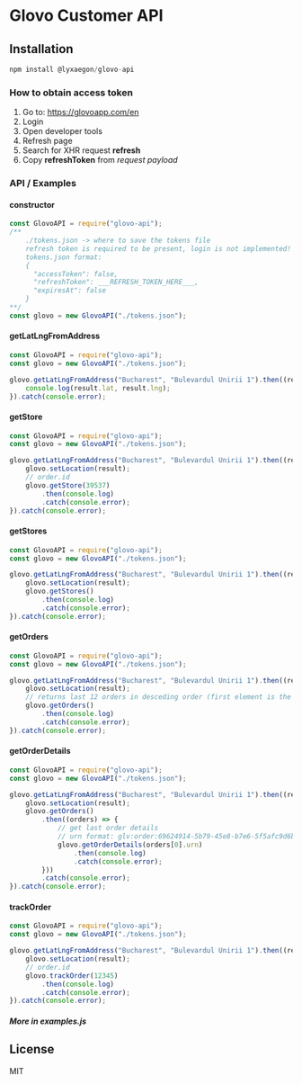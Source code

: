 # Glovo Customer API

## Installation
```javascript
npm install @lyxaegon/glovo-api
```

### How to obtain access token
1. Go to: https://glovoapp.com/en
2. Login
3. Open developer tools
4. Refresh page
5. Search for XHR request **refresh**
6. Copy **refreshToken** from _request payload_

### API / Examples

#### constructor
```javascript
const GlovoAPI = require("glovo-api");
/** 
    ./tokens.json -> where to save the tokens file
    refresh token is required to be present, login is not implemented!
    tokens.json format:
    {
      "accessToken": false,
      "refreshToken": ___REFRESH_TOKEN_HERE___,
      "expiresAt": false
    }
**/
const glovo = new GlovoAPI("./tokens.json");
```


#### getLatLngFromAddress
```javascript
const GlovoAPI = require("glovo-api");
const glovo = new GlovoAPI("./tokens.json");

glovo.getLatLngFromAddress("Bucharest", "Bulevardul Unirii 1").then((result) => {
    console.log(result.lat, result.lng);
}).catch(console.error);
```

#### getStore
```javascript
const GlovoAPI = require("glovo-api");
const glovo = new GlovoAPI("./tokens.json");

glovo.getLatLngFromAddress("Bucharest", "Bulevardul Unirii 1").then((result) => {
    glovo.setLocation(result);
    // order.id
    glovo.getStore(39537)
        .then(console.log)
        .catch(console.error);
}).catch(console.error);
```
#### getStores
```javascript
const GlovoAPI = require("glovo-api");
const glovo = new GlovoAPI("./tokens.json");

glovo.getLatLngFromAddress("Bucharest", "Bulevardul Unirii 1").then((result) => {
    glovo.setLocation(result);
    glovo.getStores()
        .then(console.log)
        .catch(console.error);
}).catch(console.error);
```

#### getOrders
```javascript
const GlovoAPI = require("glovo-api");
const glovo = new GlovoAPI("./tokens.json");

glovo.getLatLngFromAddress("Bucharest", "Bulevardul Unirii 1").then((result) => {
    glovo.setLocation(result);
    // returns last 12 orders in desceding order (first element is the last order)
    glovo.getOrders()
        .then(console.log)
        .catch(console.error);
}).catch(console.error);
```

#### getOrderDetails
```javascript
const GlovoAPI = require("glovo-api");
const glovo = new GlovoAPI("./tokens.json");

glovo.getLatLngFromAddress("Bucharest", "Bulevardul Unirii 1").then((result) => {
    glovo.setLocation(result);
    glovo.getOrders()
        .then((orders) => {
            // get last order details
            // urn format: glv:order:69624914-5b79-45e8-b7e6-5f5afc9d6bcf
            glovo.getOrderDetails(orders[0].urn)
                .then(console.log)
                .catch(console.error);
        }))
        .catch(console.error);
}).catch(console.error);
```

#### trackOrder
```javascript
const GlovoAPI = require("glovo-api");
const glovo = new GlovoAPI("./tokens.json");

glovo.getLatLngFromAddress("Bucharest", "Bulevardul Unirii 1").then((result) => {
    glovo.setLocation(result);
    // order.id
    glovo.trackOrder(12345)
        .then(console.log)
        .catch(console.error);
}).catch(console.error);
```

##### More in **examples.js**

## License
MIT